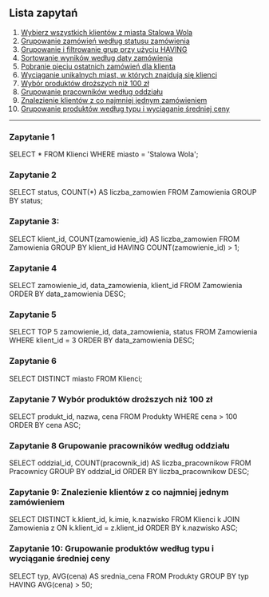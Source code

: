 ## Lista zapytań

1. [Wybierz wszystkich klientów z miasta Stalowa Wola](#zapytanie-1)
2. [Grupowanie zamówień według statusu zamówienia](#zapytanie-2)
3. [Grupowanie i filtrowanie grup przy użyciu HAVING](#zapytanie-3)
4. [Sortowanie wyników według daty zamówienia](#zapytanie-4)
5. [Pobranie pięciu ostatnich zamówień dla klienta](#zapytanie-5)
6. [Wyciąganie unikalnych miast, w których znajdują się klienci](#zapytanie-6)
7. [Wybór produktów droższych niż 100 zł](#zapytanie-7)
8. [Grupowanie pracowników według oddziału](#zapytanie-8)
9. [Znalezienie klientów z co najmniej jednym zamówieniem](#zapytanie-9)
10. [Grupowanie produktów według typu i wyciąganie średniej ceny](#zapytanie-10)

---

### Zapytanie 1
SELECT * 
FROM Klienci
WHERE miasto = 'Stalowa Wola';

### Zapytanie 2
SELECT status, COUNT(*) AS liczba_zamowien
FROM Zamowienia
GROUP BY status;

### Zapytanie 3: 
SELECT klient_id, COUNT(zamowienie_id) AS liczba_zamowien
FROM Zamowienia
GROUP BY klient_id
HAVING COUNT(zamowienie_id) > 1;

### Zapytanie 4
SELECT zamowienie_id, data_zamowienia, klient_id
FROM Zamowienia
ORDER BY data_zamowienia DESC;

### Zapytanie 5
SELECT TOP 5 zamowienie_id, data_zamowienia, status
FROM Zamowienia
WHERE klient_id = 3
ORDER BY data_zamowienia DESC;

### Zapytanie 6
SELECT DISTINCT miasto
FROM Klienci;

### Zapytanie 7 Wybór produktów droższych niż 100 zł 
SELECT produkt_id, nazwa, cena
FROM Produkty
WHERE cena > 100
ORDER BY cena ASC;

### Zapytanie 8 Grupowanie pracowników według oddziału 
SELECT oddzial_id, COUNT(pracownik_id) AS liczba_pracownikow
FROM Pracownicy
GROUP BY oddzial_id
ORDER BY liczba_pracownikow DESC;

### Zapytanie 9:  Znalezienie klientów z co najmniej jednym zamówieniem 
SELECT DISTINCT k.klient_id, k.imie, k.nazwisko
FROM Klienci k
JOIN Zamowienia z ON k.klient_id = z.klient_id
ORDER BY k.nazwisko ASC;

### Zapytanie 10:  Grupowanie produktów według typu i wyciąganie średniej ceny 
SELECT typ, AVG(cena) AS srednia_cena
FROM Produkty
GROUP BY typ
HAVING AVG(cena) > 50;
